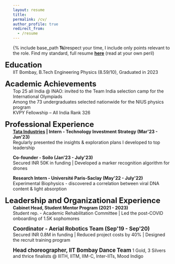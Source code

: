```yaml
---
layout: resume
title:
permalink: /cv/
author_profile: true
redirect_from:
  - /resume
---
```

<!-- Change to be made: Write everything in detail here. Make the concise one on PDF -->
{% include base_path %}
<span style = "margin-left: -25px; margin-top: -200px">To respect your time, I include only points relevant to the role. Find my standard, full resume [**here**](/files/Mithil-Vakde-Resume.pdf) (read at your own peril)</span>  

**<span style = "font-size:1.7em; margin-left: -25px;">Education</span>**  
IIT Bombay, B.Tech Engineering Physics (8.59/10), Graduated in 2023  

**<span style = "font-size:1.7em; margin-left: -25px;">Academic Achievements</span>**  
Top 25 all India @ INAO: invited to the Team India selection camp for the International Olympiads  
Among the 73 undergraduates selected nationwide for the NIUS physics program  
KVPY Fellowship – All India Rank 326

**<span style = "font-size:1.7em; margin-left: -25px;">Professional Experience</span>**  
**<span style = "font-size:1em;">[Tata Industries](https://tataindustries.com/) | Intern - Technology Investment Strategy (Mar'23 - Jun'23)</span>**  
Regularly presented the insights & exploration plans I developed to top leadership

**<span style = "font-size:1em;">Co-founder - Soilo (Jan'23 - July'23)</span>**  
Secured INR 50K in funding | Developed a marker recognition algorithm for drones  

**<span style = "font-size:1em;">Research Intern - Université Paris-Saclay (May'22 - July'22)</span>**  
Experimental Biophysics - discovered a correlation between viral DNA content & light absorption

**<span style = "font-size:1.7em; margin-left: -25px;">Leadership and Organizational Experience</span>**  
**<span style = "font-size:1em;">Cabinet Head, Student Mentor Program (2021 - 2023)</span>**  
Student rep. - Academic Rehabilitation Committee | Led the post-COVID onboarding of 1.5K sophomores

**<span style = "font-size:1.2em;">Coordinator - Aerial Robotics Team (Sep'19 - Sep'20)</span>**  
Secured INR 0.8M in funding | Reduced project costs by 40% | Designed the recruit training program 

**<span style = "font-size:1.2em;">Head choreographer, IIT Bombay Dance Team</span>**
1 Gold, 3 Silvers and thrice finalists @ IIITH, IITM, IIM-C, Inter-IITs, Mood Indigo

